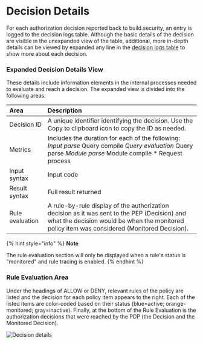 # Decision Details

For each authorization decision reported back to build.security, an entry is logged to the decision logs table. Although the basic details of the decision are visible in the unexpanded view of the table, additional, more in-depth details can be viewed by expanded any line in the [decision logs table](./) to show more about each decision.

### Expanded Decision Details View

These details include information elements in the internal processes needed to evaluate and reach a decision. The expanded view is divided into the following areas:

| Area | Description |
| :--- | :--- |
| Decision ID | A unique identifier identifying the decision. Use the Copy to clipboard icon to copy the ID as needed. |
| Metrics | Includes the duration for each of the following:  _Input parse_ Query compile _Query evaluation_ Query parse _Module parse_ Module compile \* Request process |
| Input syntax | Input code |
| Result syntax | Full result returned |
| Rule evaluation | A rule-by-rule display of the authorization decision as it was sent to the PEP \(Decision\) and what the decision would be when the monitored policy item was considered \(Monitored Decision\). |

{% hint style="info" %}
**Note**

The rule evaluation section will only be displayed when a rule's status is "monitored" and rule tracing is enabled.
{% endhint %}

### Rule Evaluation Area

Under the headings of ALLOW or DENY, relevant rules of the policy are listed and the decision for each policy item appears to the right. Each of the listed items are color-coded based on their status \(blue=active; orange-monitored; gray=inactive\). Finally, at the bottom of the Rule Evaluation is the authorization decisions that were reached by the PDP \(the Decision and the Monitored Decision\).

![Decision details](https://files.readme.io/e0869bd-expandmetricsdecisionlog.PNG)




